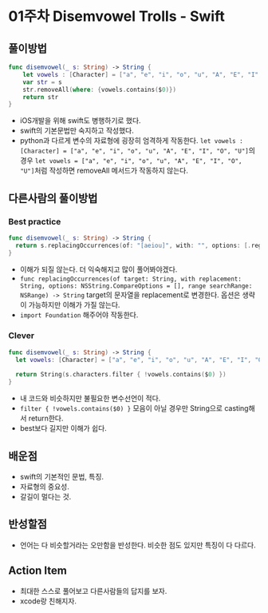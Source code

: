 # 01주차 Disemvowel Trolls - Swift

## 풀이방법
```swift
func disemvowel(_ s: String) -> String {
    let vowels : [Character] = ["a", "e", "i", "o", "u", "A", "E", "I", "O", "U"]
    var str = s
    str.removeAll(where: {vowels.contains($0)})
    return str
}
```
* iOS개발을 위해 swift도 병행하기로 했다.
* swift의 기본문법만 숙지하고 작성했다. 
* python과 다르게 변수의 자료형에 굉장히 엄격하게 작동한다. ```let vowels : [Character] = ["a", "e", "i", "o", "u", "A", "E", "I", "O", "U"]```의 경우 ```let vowels = ["a", "e", "i", "o", "u", "A", "E", "I", "O", "U"]```처럼 작성하면 removeAll 메서드가 작동하지 않는다.

## 다른사람의 풀이방법

### Best practice
```swift
func disemvowel(_ s: String) -> String {
  return s.replacingOccurrences(of: "[aeiou]", with: "", options: [.regularExpression, .caseInsensitive])
}
```
* 이해가 되질 않는다. 더 익숙해지고 많이 풀어봐야겠다.
* ```func replacingOccurrences(of target: String, with replacement: String, options: NSString.CompareOptions = [], range searchRange: NSRange) -> String``` target의 문자열을 replacement로 변경한다. 옵션은 생략이 가능하지만 이해가 가질 않는다. 
* ```import Foundation``` 해주어야 작동한다.

### Clever
```swift
func disemvowel(_ s: String) -> String {
  let vowels: [Character] = ["a", "e", "i", "o", "u", "A", "E", "I", "O", "U"]
  
  return String(s.characters.filter { !vowels.contains($0) })
}
```
* 내 코드와 비슷하지만 불필요한 변수선언이 적다.
* ```filter { !vowels.contains($0) }``` 모음이 아닐 경우만 String으로 casting해서 return한다.
* best보다 길지만 이해가 쉽다.

## 배운점
* swift의 기본적인 문법, 특징.
* 자료형의 중요성.
* 갈길이 멀다는 것.

## 반성할점
* 언어는 다 비슷할거라는 오만함을 반성한다. 비슷한 점도 있지만 특징이 다 다르다.

## Action Item
* 최대한 스스로 풀어보고 다른사람들의 답지를 보자.
* xcode랑 친해지자.